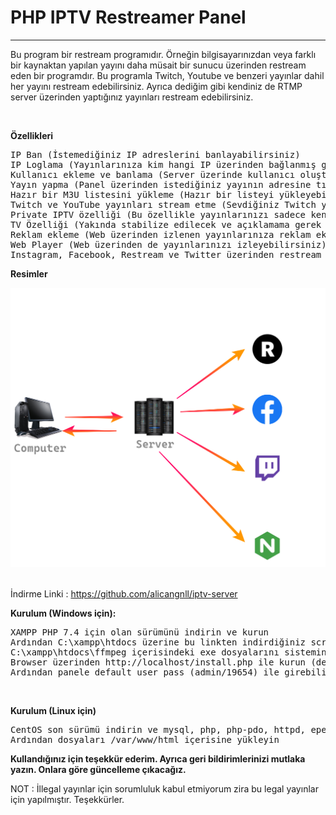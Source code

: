 <h1>PHP IPTV Restreamer Panel</h1>
<hr></hr>
<p>
Bu program bir restream programıdır. Örneğin bilgisayarınızdan veya farklı bir kaynaktan yapılan yayını daha müsait bir sunucu üzerinden restream eden bir programdır.
Bu programla Twitch, Youtube ve benzeri yayınlar dahil her yayını restream edebilirsiniz. Ayrıca dediğim gibi kendiniz de RTMP server üzerinden yaptığınız yayınları restream edebilirsiniz.
</p><br>

<b>Özellikleri</b>
<pre>
IP Ban (İstemediğiniz IP adreslerini banlayabilirsiniz)
IP Loglama (Yayınlarınıza kim hangi IP üzerinden bağlanmış görebilirsiniz)
Kullanıcı ekleme ve banlama (Server üzerinde kullanıcı oluşturabilir, onlara özel playlistler girebilir ve onları yasaklayabilirsiniz)
Yayın yapma (Panel üzerinden istediğiniz yayının adresine tıklayarak restream edebilirsiniz. Yayınlar M3U8 ve TS formatlarında yapılmaktadır)
Hazır bir M3U listesini yükleme (Hazır bir listeyi yükleyebilirsiniz)
Twitch ve YouTube yayınları stream etme (Sevdiğiniz Twitch yayıncılarını ve YouTube canlı yayınlarını stream edebilirsiniz)
Private IPTV özelliği (Bu özellikle yayınlarınızı sadece kendinize özel olarak panel üzerinden izleyebilirsiniz)
TV Özelliği (Yakında stabilize edilecek ve açıklamama gerek yok sanırım )
Reklam ekleme (Web üzerinden izlenen yayınlarınıza reklam ekleyebilirsiniz)
Web Player (Web üzerinden de yayınlarınızı izleyebilirsiniz)
Instagram, Facebook, Restream ve Twitter üzerinden restream etme (Yayınlarınızı bu platformlarda paylaşabilirsiniz)
</pre>

<b>Resimler</b>
<br><center><img src="tanitim/algo.png"></center><br>

İndirme Linki : https://github.com/alicangnll/iptv-server

<b>Kurulum (Windows için):</b>
<pre>
XAMPP PHP 7.4 için olan sürümünü indirin ve kurun
Ardından C:\xampp\htdocs üzerine bu linkten indirdiğiniz scripti kopyalayın
C:\xampp\htdocs\ffmpeg içerisindeki exe dosyalarını sisteminiz 64 bitse 64, 32 bitse 32 yazanı ffmpeg içerisine taşıyın
Browser üzerinden http://localhost/install.php ile kurun (default SQL user/pass : root/(boş))
Ardından panele default user pass (admin/19654) ile girebilirsiniz
</pre><br>

<b>Kurulum (Linux için)</b>
<pre>
CentOS son sürümü indirin ve mysql, php, php-pdo, httpd, epel-release, ffmpeg kurun
Ardından dosyaları /var/www/html içerisine yükleyin
</pre>

<b>Kullandığınız için teşekkür ederim. Ayrıca geri bildirimlerinizi mutlaka yazın. Onlara göre güncelleme çıkacağız.</b>

NOT : İllegal yayınlar için sorumluluk kabul etmiyorum zira bu legal yayınlar için yapılmıştır. Teşekkürler.
